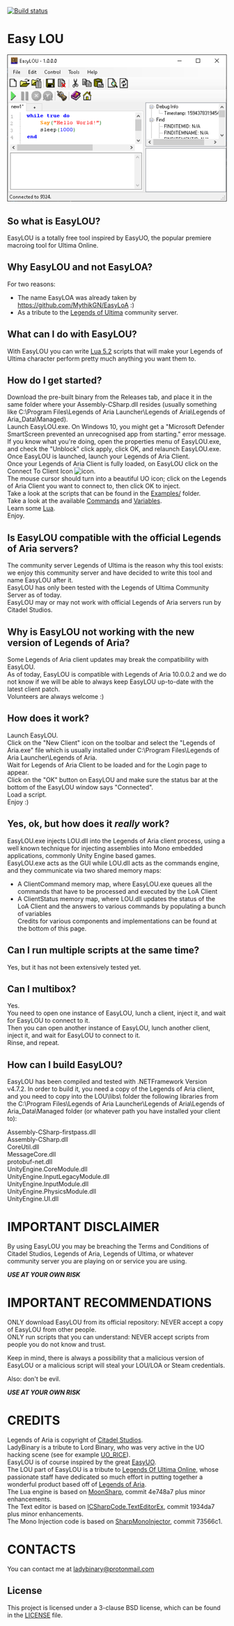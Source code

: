 [![Build status](https://ci.appveyor.com/api/projects/status/slacd3eo77qmy1fp/branch/master?svg=true)](https://ci.appveyor.com/project/Lady-Binary/easylou/branch/master)

# Easy LOU

![EasyLOU Screenshot](Screenshot.png?raw=true "EasyLOU Screenshot")

## So what is EasyLOU?

EasyLOU is a totally free tool inspired by EasyUO, the popular premiere macroing tool for Ultima Online. 

## Why EasyLOU and not EasyLOA?

For two reasons:  
- The name EasyLOA was already taken by https://github.com/MythikGN/EasyLoA :)
- As a tribute to the [Legends of Ultima](https://www.legendsofultima.online/) community server.    

## What can I do with EasyLOU?

With EasyLOU you can write [Lua 5.2](https://www.lua.org/manual/5.2/) scripts that will make your Legends of Ultima character perform pretty much anything you want them to.

## How do I get started?

Download the pre-built binary from the Releases tab, and place it in the same folder where your Assembly-CSharp.dll resides (usually something like C:\Program Files\Legends of Aria Launcher\Legends of Aria\Legends of Aria_Data\Managed).  
Launch EasyLOU.exe. On Windows 10, you might get a "Microsoft Defender SmartScreen prevented an unrecognised app from starting." error message. If you know what you're doing, open the properties menu of EasyLOU.exe, and check the "Unblock" click apply, click OK, and relaunch EasyLOU.exe.  
Once EasyLOU is launched, launch your Legends of Aria Client.  
Once your Legends of Aria Client is fully loaded, on EasyLOU click on the Connect To Client Icon ![icon](EasyLOU/icons/uo.ico?raw=true "Connect to Client Icon").  
The mouse cursor should turn into a beautiful UO icon; click on the Legends of Aria Client you want to connect to, then click OK to inject.  
Take a look at the scripts that can be found in the [Examples/](Examples/) folder.  
Take a look at the available [Commands](COMMANDS.md) and [Variables](VARIABLES.md).  
Learn some [Lua](https://www.lua.org/manual/5.2/).  
Enjoy.

## Is EasyLOU compatible with the official Legends of Aria servers?

The community server Legends of Ultima is the reason why this tool exists: we enjoy this community server and have decided to write this tool and name EasyLOU after it.  
EasyLOU has only been tested with the Legends of Ultima Community Server as of today.  
EasyLOU may or may not work with official Legends of Aria servers run by Citadel Studios.  

## Why is EasyLOU not working with the new version of Legends of Aria?
Some Legends of Aria client updates may break the compatibility with EasyLOU.  
As of today, EasyLOU is compatible with Legends of Aria 10.0.0.2 and we do not know if we will be able to always keep EasyLOU up-to-date with the latest client patch.  
Volunteers are always welcome :)

## How does it work?

Launch EasyLOU.  
Click on the "New Client" icon on the toolbar and select the "Legends of Aria.exe" file which is usually installed under C:\Program Files\Legends of Aria Launcher\Legends of Aria.  
Wait for Legends of Aria Client to be loaded and for the Login page to appear.  
Click on the "OK" button on EasyLOU and make sure the status bar at the bottom of the EasyLOU window says "Connected".  
Load a script.  
Enjoy :)

## Yes, ok, but how does it *really* work?

EasyLOU.exe injects LOU.dll into the Legends of Aria client process, using a well known technique for injecting assemblies into Mono embedded applications, commonly Unity Engine based games.  
EasyLOU.exe acts as the GUI while LOU.dll acts as the commands engine, and they communicate via two shared memory maps:  
- A ClientCommand memory map, where EasyLOU.exe queues all the commands that have to be processed and executed by the LoA Client
- A ClientStatus memory map, where LOU.dll updates the status of the LoA Client and the answers to various commands by populating a bunch of variables  
Credits for various components and implementations can be found at the bottom of this page.  


## Can I run multiple scripts at the same time?

Yes, but it has not been extensively tested yet.

## Can I multibox?

Yes.  
You need to open one instance of EasyLOU, lunch a client, inject it, and wait for EasyLOU to connect to it.  
Then you can open another instance of EasyLOU, lunch another client, inject it, and wait for EasyLOU to connect to it.  
Rinse, and repeat.  

## How can I build EasyLOU?

EasyLOU has been compiled and tested with .NETFramework Version v4.7.2.
In order to build it, you need a copy of the Legends of Aria client, and you need to copy into the LOU\libs\ folder the following libraries from the C:\Program Files\Legends of Aria Launcher\Legends of Aria\Legends of Aria_Data\Managed folder (or whatever path you have installed your client to):

Assembly-CSharp-firstpass.dll  
Assembly-CSharp.dll  
CoreUtil.dll  
MessageCore.dll  
protobuf-net.dll  
UnityEngine.CoreModule.dll  
UnityEngine.InputLegacyModule.dll  
UnityEngine.InputModule.dll  
UnityEngine.PhysicsModule.dll  
UnityEngine.UI.dll  

# IMPORTANT DISCLAIMER

By using EasyLOU you may be breaching the Terms and Conditions of Citadel Studios, Legends of Aria, Legends of Ultima, or whatever community server you are playing on or service you are using.

***USE AT YOUR OWN RISK***

# IMPORTANT RECOMMENDATIONS

ONLY download EasyLOU from its official repository: NEVER accept a copy of EasyLOU from other people.  
ONLY run scripts that you can understand: NEVER accept scripts from people you do not know and trust.  

Keep in mind, there is always a possibility that a malicious version of EasyLOU or a malicious script will steal your LOU/LOA or Steam credentials.

Also: don't be evil.

***USE AT YOUR OWN RISK***

# CREDITS

Legends of Aria is copyright of [Citadel Studios](https://citadelstudios.net/).  
LadyBinary is a tribute to Lord Binary, who was very active in the UO hacking scene (see for example [UO_RICE](https://github.com/necr0potenc3/UO_RICE)).  
EasyLOU is of course inspired by the great [EasyUO](http://www.easyuo.com/).  
The LOU part of EasyLOU is a tribute to [Legends Of Ultima Online](https://www.legendsofultima.online/), whose passionate staff have dedicated so much effort in putting together a wonderful product based off of [Legends of Aria](https://www.legendsofaria.com/).  
The Lua engine is based on [MoonSharp](https://github.com/moonsharp-devs/moonsharp/), commit 4e748a7 plus minor enhancements.  
The Text editor is based on [ICSharpCode.TextEditorEx](https://github.com/StefH/ICSharpCode.TextEditorEx), commit 1934da7 plus minor enhancements.  
The Mono Injection code is based on [SharpMonoInjector](https://github.com/warbler/SharpMonoInjector), commit 73566c1.  

# CONTACTS

You can contact me at ladybinary@protonmail.com

License
-------

This project is licensed under a 3-clause BSD license, which can be found in the [LICENSE](LICENSE) file.  
